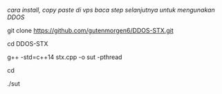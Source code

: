 *cara install, copy paste di vps baca step selanjutnya untuk mengunakan DDOS*

git clone https://github.com/gutenmorgen6/DDOS-STX.git

cd DDOS-STX

g++ -std=c++14 stx.cpp -o sut -pthread

cd

./sut
